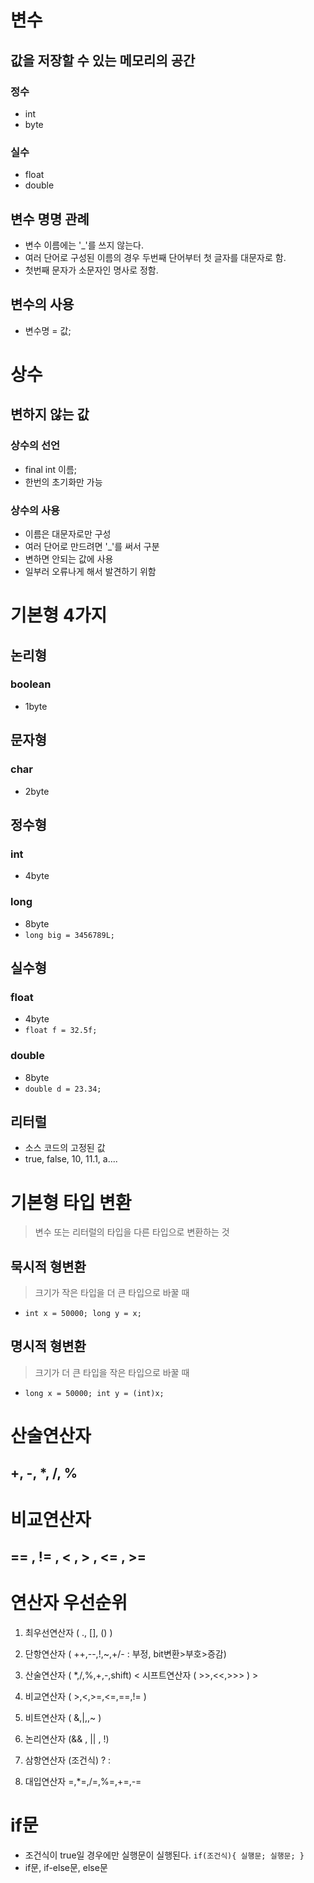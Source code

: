 # 변수

## 값을 저장할 수 있는 메모리의 공간

### 정수

- int
- byte

### 실수

- float
- double

## 변수 명명 관례

- 변수 이름에는 '\_'를 쓰지 않는다.
- 여러 단어로 구성된 이름의 경우 두번째 단어부터 첫 글자를 대문자로 함.
- 첫번째 문자가 소문자인 명사로 정함.

## 변수의 사용

- 변수명 = 값;

# 상수

## 변하지 않는 값

### 상수의 선언

- final int 이름;
- 한번의 초기화만 가능

### 상수의 사용

- 이름은 대문자로만 구성
- 여러 단어로 만드려면 '\_'를 써서 구분
- 변하면 안되는 값에 사용
- 일부러 오류나게 해서 발견하기 위함

# 기본형 4가지

## 논리형

### boolean

- 1byte

## 문자형

### char

- 2byte

## 정수형

### int

- 4byte

### long

- 8byte
- `long big = 3456789L;`

## 실수형

### float

- 4byte
- `float f = 32.5f;`

### double

- 8byte
- `double d = 23.34;`

## 리터럴

- 소스 코드의 고정된 값
- true, false, 10, 11.1, a....

# 기본형 타입 변환

> 변수 또는 리터럴의 타입을 다른 타입으로 변환하는 것

## 묵시적 형변환

> 크기가 작은 타입을 더 큰 타입으로 바꿀 때

- `int x = 50000; long y = x;`

## 명시적 형변환

> 크기가 더 큰 타입을 작은 타입으로 바꿀 때

- `long x = 50000; int y = (int)x;`

# 산술연산자

## \+, \-, \*, /, %

# 비교연산자

## == , != , < , > , <= , >=

# 연산자 우선순위

1.  최우선연산자 ( ., [], () )

2.  단항연산자 ( ++,--,!,~,+/- : 부정, bit변환>부호>증감)

3.  산술연산자 ( \*,/,%,+,-,shift) < 시프트연산자 ( >>,<<,>>> ) >

4.  비교연산자 ( >,<,>=,<=,==,!= )

5.  비트연산자 ( &,|,,~ )

6.  논리연산자 (&& , || , !)

7.  삼항연산자 (조건식) ? :

8.  대입연산자 =,\*=,/=,%=,+=,-=

# if문

- 조건식이 true일 경우에만 실행문이 실행된다.
  `if(조건식){ 실행문; 실행문; }`
- if문, if-else문, else문
